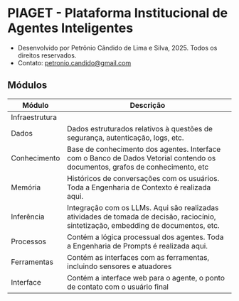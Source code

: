 # PIAGET - Plataforma Institucional de Agentes Inteligentes

- Desenvolvido por Petrônio Cândido de Lima e Silva, 2025. Todos os direitos reservados.
- Contato: petronio.candido@gmail.com

## Módulos
|Módulo|Descrição|
|------|---------|
|Infraestrutura||
|Dados|Dados estruturados relativos à questões de segurança, autenticação, logs, etc.|
|Conhecimento| Base de conhecimento dos agentes. Interface com o Banco de Dados Vetorial contendo os documentos, grafos de conhecimento, etc|
|Memória| Históricos de conversações com os usuários. Toda a Engenharia de Contexto é realizada aqui.|
|Inferência| Integração com os LLMs. Aqui são realizadas atividades de tomada de decisão, raciocínio, sintetização, embedding de documentos, etc.|
|Processos| Contém a lógica processual dos agentes. Toda a Engenharia de Prompts é realizada aqui.|
|Ferramentas| Contém as interfaces com as ferramentas, incluindo sensores e atuadores|
|Interface| Contém a interface web para o agente, o ponto de contato com o usuário final|
